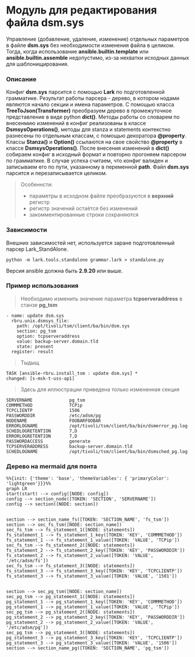 # Модуль для редактирования файла **dsm.sys**
Управление (добавление, удаление, изменение) отдельных параметров в файле **dsm.sys** без необходимости изменения файла в целиком. 
Тогда, когда использование **ansible.builtin.template** или **ansible.builtin.assemble** недопустимо, из-за нехватки исходных данных для шаблонищирования.

### Описание

Конфиг **dsm.sys** парсится с помощью **Lark** по подготовленной грамматике.
Результат работы парсера - дерево, в котором нодами являются начало секции и имена параметров.
С помощью класса **TreeToJson(Transformer)** преобразуем дерево в промежуточное представление в виде python **dict()**.
Методы работы со словарем по внесенмию изменений в конфиг реализованы в классе **DsmsysOperations()**, методы для stanza и statements контекстно разнесены по отдельным классам, с помощью декоратора **@property**.
Классы **Stanza()** и **Option()** ссылаются на свое свойство **@property** в классе **DsmsysOperations()**.
После внесения изменений в **dict()** собираем конфиг в исходный формат и повторно прогоняем парсером по грамматике.
В случае успеха считаем, что конфиг валиден и записываем его по пути, указанному в переменной **path**.
Файл **dsm.sys** парсится и перезаписывается целиком. 
>Особеннсти:
>- параметры в исходном файле преобразуются в **верхний** регистр
>- регистр значений остаётся без изменений
>- закомментированные строки сохраняются

### Зависимости
Внешних зависимостей нет, используется заране подготовленный парсер Lark_StandAlone.
```
python -m lark.tools.standalone grammar.lark > standalone.py
```
Версия ansible должна быть **2.9.20** или выше.

### Пример использования
> Необходимо изменить значение параметра **tcpserveraddress** в станзе **pg_tsm**
```
- name: update dsm.sys
  rbru.unix.dsmsys_file:
    path: /opt/tivoli/tsm/client/ba/bin/dsm.sys
    section: pg_tsm
    option: tcpserveraddress
    value: backup-server.domain.tld
    state: present
  register: result
```

> Тыдыщ
```
TASK [ansible-rbru.install_tsm : update dsm.sys] *
changed: [s-msk-t-uss-ap1]
```

>Здесь для иллюстрации приведена только измененная секция
```
SERVERNAME              pg_tsm
COMMMETHOD              TCPip
TCPCLIENTP              1506
PASSWORDDIR             /etc/adsm/pg
NODENAME                FOOBARFOOBAR
ERRORLOGNAME            /opt/tivoli/tsm/client/ba/bin/dsmerror_pg.log
SCHEDLOGRETENTION       7,D
ERRORLOGRETENTION       7,D
PASSWORDACCESS          generate
TCPSERVERADDRESS        backup-server.domain.tld
SCHEDLOGNAME            /opt/tivoli/tsm/client/ba/bin/dsmsched_pg.log
```

### Дерево на mermaid для понта

```mermaid
%%{init: {'theme': 'base', 'themeVariables': { 'primaryColor': 'lightgreen'}}}%%
graph LR
start(start) --> config([NODE: config]) 
config --> section_node([TOKEN: 'SECTION', 'SERVERNAME'])
config --> section([NODE: section]) 


section --> section_name_fs([TOKEN: 'SECTION_NAME', 'fs_tsm'])
section --> sec_fs_tsm([NODE: section_name]) 
sec_fs_tsm --> fs_statement_1([NODE: statements])
fs_statement_1 --> fs_statement_1_key([TOKEN: 'KEY', 'COMMMETHOD'])
fs_statement_1 --> fs_statement_1_value([TOKEN: 'VALUE', 'TCPip'])
sec_fs_tsm --> fs_statement_2([NODE: statements])
fs_statement_2 --> fs_statement_2_key([TOKEN: 'KEY', 'PASSWORDDIR'])
fs_statement_2 --> fs_statement_2_value([TOKEN: 'VALUE', '/etc/adsm/fs'])
sec_fs_tsm --> fs_statement_3([NODE: statements])
fs_statement_3 --> fs_statement_3_key([TOKEN: 'KEY', 'TCPCLIENTP'])
fs_statement_3 --> fs_statement_3_value([TOKEN: 'VALUE', '1501'])


section --> sec_pg_tsm([NODE: section_name]) 
sec_pg_tsm --> pg_statement_1([NODE: statements])
pg_statement_1 --> pg_statement_1_key([TOKEN: 'KEY', 'COMMMETHOD'])
pg_statement_1 --> pg_statement_1_value([TOKEN: 'VALUE', 'TCPip'])
sec_pg_tsm --> pg_statement_2([NODE: statements])
pg_statement_2 --> pg_statement_2_key([TOKEN: 'KEY', 'PASSWORDDIR'])
pg_statement_2 --> pg_statement_2_value([TOKEN: 'VALUE', '/etc/adsm/pg'])
sec_pg_tsm --> pg_statement_3([NODE: statements])
pg_statement_3 --> pg_statement_3_key([TOKEN: 'KEY', 'TCPCLIENTP'])
pg_statement_3 --> pg_statement_3_value([TOKEN: 'VALUE', '1506'])
section --> section_name_pg([TOKEN: 'SECTION_NAME', 'pg_tsm'])
```



